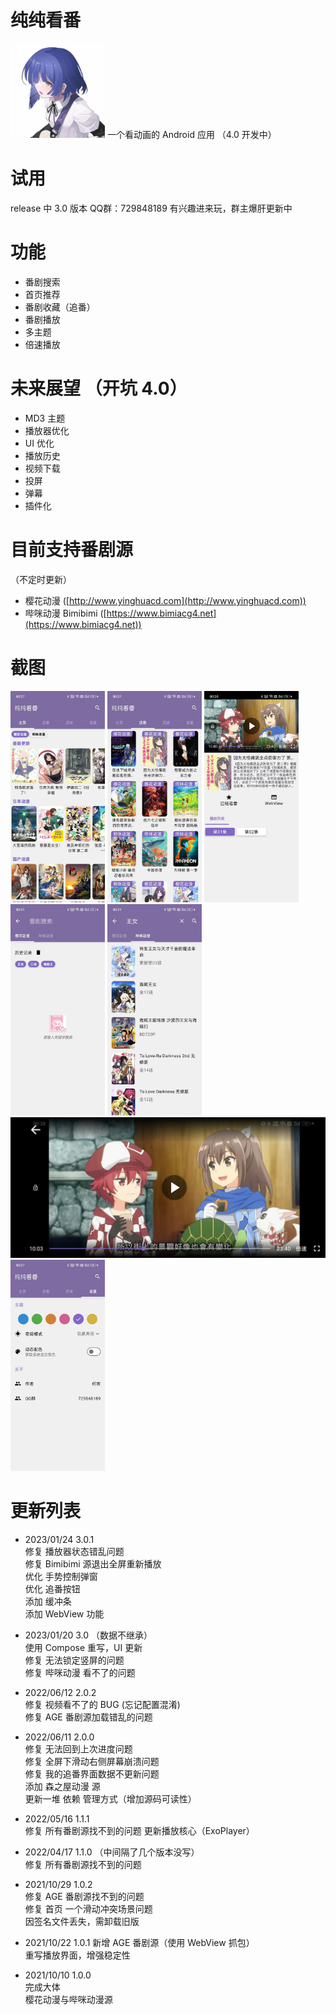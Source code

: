 # 纯纯看番
<img src="./app_logo.png" width="30%" />
一个看动画的 Android 应用 （4.0 开发中）

# 试用
release 中 3.0 版本
QQ群：729848189 有兴趣进来玩，群主爆肝更新中

# 功能
- 番剧搜索
- 首页推荐
- 番剧收藏（追番）
- 番剧播放
- 多主题
- 倍速播放

# 未来展望 （开坑 4.0）
- MD3 主题  
- 播放器优化
- UI 优化
- 播放历史
- 视频下载
- 投屏
- 弹幕
- 插件化

# 目前支持番剧源
（不定时更新）
- 樱花动漫 ([http://www.yinghuacd.com](http://www.yinghuacd.com))
- 哔咪动漫 Bimibimi ([https://www.bimiacg4.net](https://www.bimiacg4.net))
# 截图
<img src="./screenshots/1.png" width="30%" />
<img src="./screenshots/2.png" width="30%" />
<img src="./screenshots/3.png" width="30%" />
<img src="./screenshots/4.png" width="30%" />
<img src="./screenshots/5.png" width="30%" />
<img src="./screenshots/6.png"/>
<img src="./screenshots/7.png" width="30%" />



# 更新列表
- 2023/01/24 3.0.1  
  修复 播放器状态错乱问题  
  修复 Bimibimi 源退出全屏重新播放  
  优化 手势控制弹窗  
  优化 追番按钮  
  添加 缓冲条  
  添加 WebView 功能  

- 2023/01/20 3.0  （数据不继承）  
  使用 Compose 重写，UI 更新  
  修复 无法锁定竖屏的问题  
  修复 哔咪动漫 看不了的问题  

- 2022/06/12 2.0.2  
  修复 视频看不了的 BUG (忘记配置混淆)  
  修复 AGE 番剧源加载错乱的问题

- 2022/06/11 2.0.0  
  修复 无法回到上次进度问题  
  修复 全屏下滑动右侧屏幕崩溃问题  
  修复 我的追番界面数据不更新问题  
  添加 森之屋动漫 源  
  更新一堆 依赖 管理方式（增加源码可读性）

- 2022/05/16 1.1.1  
  修复 所有番剧源找不到的问题
  更新播放核心（ExoPlayer）

- 2022/04/17 1.1.0 （中间隔了几个版本没写）  
  修复 所有番剧源找不到的问题


- 2021/10/29 1.0.2  
  修复 AGE 番剧源找不到的问题  
  修复 首页 一个滑动冲突场景问题  
  因签名文件丢失，需卸载旧版


- 2021/10/22 1.0.1
  新增 AGE 番剧源（使用 WebView 抓包）  
  重写播放界面，增强稳定性


- 2021/10/10 1.0.0  
  完成大体  
  樱花动漫与哔咪动漫源  




